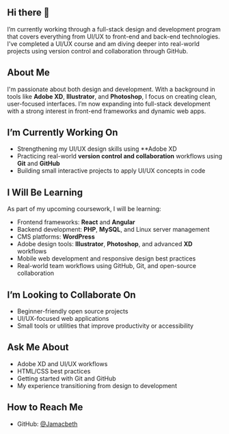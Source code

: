 ## Hi there 👋

I’m currently working through a full-stack design and development program that covers everything from UI/UX to front-end and back-end technologies. I've completed a UI/UX course and am diving deeper into real-world projects using version control and collaboration through GitHub.

## About Me

I'm passionate about both design and development. With a background in tools like **Adobe XD**, **Illustrator**, and **Photoshop**, I focus on creating clean, user-focused interfaces. I’m now expanding into full-stack development with a strong interest in front-end frameworks and dynamic web apps.

## I’m Currently Working On

- Strengthening my UI/UX design skills using **Adobe XD
- Practicing real-world **version control and collaboration** workflows using **Git** and **GitHub**  
- Building small interactive projects to apply UI/UX concepts in code  

## I Will Be Learning

As part of my upcoming coursework, I will be learning:

- Frontend frameworks: **React** and **Angular**  
- Backend development: **PHP**, **MySQL**, and Linux server management  
- CMS platforms: **WordPress**  
- Adobe design tools: **Illustrator**, **Photoshop**, and advanced **XD** workflows  
- Mobile web development and responsive design best practices  
- Real-world team workflows using GitHub, Git, and open-source collaboration

## I’m Looking to Collaborate On

- Beginner-friendly open source projects  
- UI/UX-focused web applications  
- Small tools or utilities that improve productivity or accessibility

## Ask Me About

- Adobe XD and UI/UX workflows  
- HTML/CSS best practices  
- Getting started with Git and GitHub  
- My experience transitioning from design to development

## How to Reach Me

- GitHub: [@Jamacbeth](https://github.com/Jamacbeth)  
  


